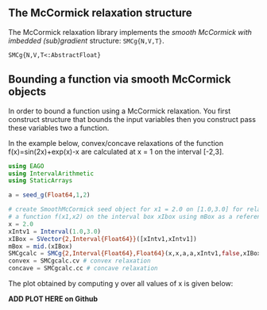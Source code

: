 ## **The McCormick relaxation structure**
The McCormick relaxation library implements the *smooth McCormick with imbedded (sub)gradient*
structure: `SMCg{N,V,T}`.

```@docs
SMCg{N,V,T<:AbstractFloat}
```

## **Bounding a function via smooth McCormick objects**
In order to bound a function using a McCormick relaxation. You first construct
structure that bounds the input variables then you construct pass these variables
two a function.

In the example below, convex/concave relaxations of the function f(x)=sin(2x)+exp(x)-x
are calculated at x = 1 on the interval [-2,3].
```julia
using EAGO
using IntervalArithmetic
using StaticArrays

a = seed_g(Float64,1,2)

# create SmoothMcCormick seed object for x1 = 2.0 on [1.0,3.0] for relaxing
# a function f(x1,x2) on the interval box xIbox using mBox as a reference point
x = 2.0
xIntv1 = Interval(1.0,3.0)
xIBox = SVector{2,Interval{Float64}}([xIntv1,xIntv1])
mBox = mid.(xIBox)
SMCgcalc = SMCg{2,Interval{Float64},Float64}(x,x,a,a,xIntv1,false,xIBox,mBox)
convex = SMCgcalc.cv # convex relaxation
concave = SMCgcalc.cc # concave relaxation
```
The plot obtained by computing y over all values of x is given below:

**ADD PLOT HERE on Github**
